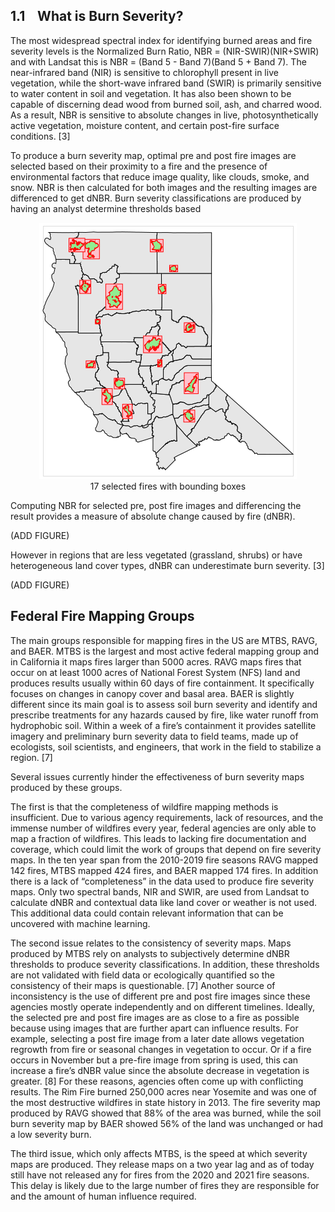 ## 1.1&nbsp;&nbsp;&nbsp;&nbsp;What is Burn Severity?

The most widespread spectral index for identifying burned areas and fire severity levels is the Normalized Burn Ratio, NBR = (NIR-SWIR)(NIR+SWIR) and with Landsat this is NBR = (Band 5 - Band 7)(Band 5 + Band 7).
The near-infrared band (NIR) is sensitive to chlorophyll present in live vegetation, while the short-wave infrared band (SWIR) is primarily sensitive to water content in soil and vegetation. It has also been shown to be capable of discerning dead wood from burned soil, ash, and charred wood. As a result, NBR is sensitive to absolute changes in live, photosynthetically active vegetation, moisture content, and certain post-fire surface conditions. [3] 


To produce a burn severity map, optimal pre and post fire images are selected based on their proximity to a fire and the presence of environmental factors that reduce image quality, like clouds, smoke, and snow. NBR is then calculated for both images and the resulting images are differenced to get dNBR. Burn severity classifications are produced by having an analyst determine thresholds based 

<figure class="image" align="center">
  <img src="images/figures/firesMap.png" alt="firesMap">
  <figcaption align="center">17 selected fires with bounding boxes </figcaption>
</figure>


Computing NBR for selected pre, post fire images and differencing the result provides a measure of absolute change caused by fire (dNBR). 

(ADD FIGURE)



However in regions that are less vegetated (grassland, shrubs) or have heterogeneous land cover types, dNBR can underestimate burn severity. [3]

(ADD FIGURE)


## Federal Fire Mapping Groups
The main groups responsible for mapping fires in the US are MTBS, RAVG, and BAER. MTBS is the largest and most active federal mapping group and in California it maps fires larger than 5000 acres. RAVG maps fires that occur on at least 1000 acres of National Forest System (NFS) land and produces results usually within 60 days of fire containment. It specifically focuses on changes in canopy cover and basal area. BAER is slightly different since its main goal is to assess soil burn severity and identify and prescribe treatments for any hazards caused by fire, like water runoff from hydrophobic soil. Within a week of a fire’s containment it provides satellite imagery and preliminary burn severity data to field teams, made up of ecologists, soil scientists, and engineers, that work in the field to stabilize a region. [7]

Several issues currently hinder the effectiveness of burn severity maps produced by these groups.

The first is that the completeness of wildfire mapping methods is insufficient. Due to various agency requirements, lack of resources, and the immense number of wildfires every year, federal agencies are only able to map a fraction of wildfires. This leads to lacking fire documentation and coverage, which could limit the work of groups that depend on fire severity maps. In the ten year span from the 2010-2019 fire seasons RAVG mapped 142 fires, MTBS mapped 424 fires, and BAER mapped 174 fires. In addition there is a lack of “completeness” in the data used to produce fire severity maps. Only two spectral bands, NIR and SWIR, are used from Landsat to calculate dNBR and contextual data like land cover or weather is not used. This additional data could contain relevant information that can be uncovered with machine learning.

The second issue relates to the consistency of severity maps. Maps produced by MTBS rely on analysts to subjectively determine dNBR thresholds to produce severity classifications. In addition, these thresholds are not validated with field data or ecologically quantified so the consistency of their maps is questionable. [7] 
Another source of inconsistency is the use of different pre and post fire images since these agencies mostly operate independently and on different timelines. Ideally, the selected pre and post fire images are as close to a fire as possible because using images that are further apart can influence results. For example, selecting a post fire image from a later date allows vegetation regrowth from fire or seasonal changes in vegetation to occur. Or if a fire occurs in November but a pre-fire image from spring is used, this can increase a fire’s dNBR value since the absolute decrease in vegetation is greater. [8] For these reasons, agencies often come up with conflicting results. The Rim Fire burned 250,000 acres near Yosemite and was one of the most destructive wildfires in state history in 2013. The fire severity map produced by RAVG showed that 88% of the area was burned, while the soil burn severity map by BAER showed 56% of the land was unchanged or had a low severity burn. 


The third issue, which only affects MTBS, is the speed at which severity maps are produced. They release maps on a two year lag and as of today still have not released any for fires from the 2020 and 2021 fire seasons. This delay is likely due to the large number of fires they are responsible for and the amount of human influence required.
